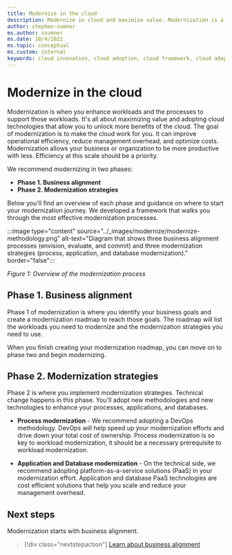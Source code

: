 ```yaml
---
title: Modernize in the cloud
description: Modernize in cloud and maximize value. Modernization is a critical approach to cloud adoption that increases efficiency and exceed objectives.
author: stephen-sumner
ms.author: ssumner
ms.date: 10/4/2022
ms.topic: conceptual
ms.custom: internal
keywords: cloud innovation, cloud adoption, cloud framework, cloud adoption framework
---
```


# Modernize in the cloud

Modernization is when you enhance workloads and the processes to support those workloads. It's all about maximizing value and adopting cloud technologies that allow you to unlock more benefits of the cloud. The goal of modernization is to make the cloud work for you. It can improve operational efficiency, reduce management overhead, and optimize costs. Modernization allows your business or organization to be more productive with less. Efficiency at this scale should be a priority.

We recommend modernizing in two phases:

- **Phase 1. Business alignment**
- **Phase 2. Modernization strategies**

Below you'll find an overview of each phase and guidance on where to start your modernization journey. We developed a framework that walks you through the most effective modernization processes.

:::image type="content" source="../_images/modernize/modernize-methodology.png" alt-text="Diagram that shows three business alignment processes (envision, evaluate, and commit) and three modernization strategies (process, application, and database modernization)." border="false":::

*Figure 1: Overview of the modernization process*

## Phase 1. Business alignment

Phase 1 of modernization is where you identify your business goals and create a modernization roadmap to reach those goals. The roadmap will list the workloads you need to modernize and the modernization strategies you need to use.

When you finish creating your modernization roadmap, you can move on to phase two and begin modernizing.

## Phase 2. Modernization strategies

Phase 2 is where you implement modernization strategies. Technical change happens in this phase.  You'll adopt new methodologies and new technologies to enhance your processes, applications, and databases.

- **Process modernization** - We recommend adopting a DevOps methodology. DevOps will help speed up your modernization efforts and drive down your total cost of ownership. Process modernization is so key to workload modernization, it should be a necessary prerequisite to workload modernization.

- **Application and Database modernization** - On the technical side, we recommend adopting platform-as-a-service solutions (PaaS) in your modernization effort. Application and database PaaS technologies are cost efficient solutions that help you scale and reduce your management overhead.

## Next steps

Modernization starts with business alignment.

> [!div class="nextstepaction"]
> [Learn about business alignment](../modernize/business-alignment/index.md)

